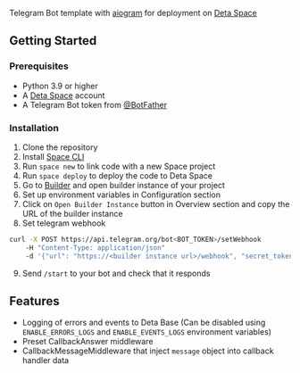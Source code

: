 Telegram Bot template with [aiogram](https://github.com/aiogram/aiogram) for deployment on [Deta Space](https://deta.space/)

## Getting Started

### Prerequisites

- Python 3.9 or higher
- A [Deta Space](https://deta.space/) account
- A Telegram Bot token from [@BotFather](https://t.me/BotFather)
  
### Installation

1. Clone the repository
2. Install [Space CLI](https://deta.space/docs/en/basics/cli)
3. Run `space new` to link code with a new Space project
4. Run `space deploy` to deploy the code to Deta Space
5. Go to [Builder](https://deta.space/builder) and open builder instance of your project 
6. Set up environment variables in Configuration section
7. Click on `Open Builder Instance` button in Overview section and copy the URL of the builder instance
8. Set telegram webhook 

```bash
curl -X POST https://api.telegram.org/bot<BOT_TOKEN>/setWebhook 
    -H "Content-Type: application/json" 
    -d '{"url": "https://<builder instance url>/webhook", "secret_token": "<WEBHOOK_SECRET>"}'
```

9. Send `/start` to your bot and check that it responds


## Features

- Logging of errors and events to Deta Base (Can be disabled using `ENABLE_ERRORS_LOGS` and `ENABLE_EVENTS_LOGS` environment variables)
- Preset CallbackAnswer middleware
- CallbackMessageMiddleware that inject `message` object into callback handler data 